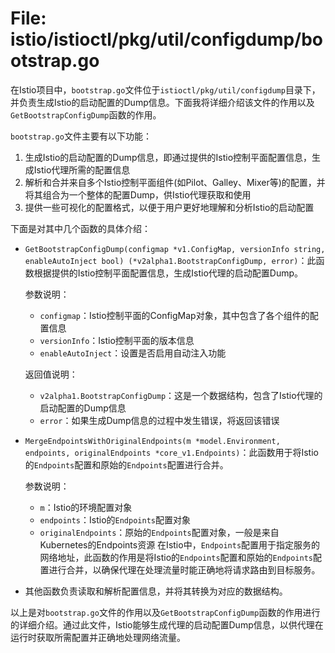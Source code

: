 # File: istio/istioctl/pkg/util/configdump/bootstrap.go

在Istio项目中，`bootstrap.go`文件位于`istioctl/pkg/util/configdump`目录下，并负责生成Istio的启动配置的Dump信息。下面我将详细介绍该文件的作用以及`GetBootstrapConfigDump`函数的作用。

`bootstrap.go`文件主要有以下功能：
1. 生成Istio的启动配置的Dump信息，即通过提供的Istio控制平面配置信息，生成Istio代理所需的配置信息
2. 解析和合并来自多个Istio控制平面组件(如Pilot、Galley、Mixer等)的配置，并将其组合为一个整体的配置Dump，供Istio代理获取和使用
3. 提供一些可视化的配置格式，以便于用户更好地理解和分析Istio的启动配置

下面是对其中几个函数的具体介绍：

- `GetBootstrapConfigDump(configmap *v1.ConfigMap, versionInfo string, enableAutoInject bool) (*v2alpha1.BootstrapConfigDump, error)`：此函数根据提供的Istio控制平面配置信息，生成Istio代理的启动配置Dump。

  参数说明：
  - `configmap`：Istio控制平面的ConfigMap对象，其中包含了各个组件的配置信息
  - `versionInfo`：Istio控制平面的版本信息
  - `enableAutoInject`：设置是否启用自动注入功能

  返回值说明：
  - `v2alpha1.BootstrapConfigDump`：这是一个数据结构，包含了Istio代理的启动配置的Dump信息
  - `error`：如果生成Dump信息的过程中发生错误，将返回该错误

- `MergeEndpointsWithOriginalEndpoints(m *model.Environment, endpoints, originalEndpoints *core_v1.Endpoints)`：此函数用于将Istio的`Endpoints`配置和原始的`Endpoints`配置进行合并。

  参数说明：
  - `m`：Istio的环境配置对象
  - `endpoints`：Istio的`Endpoints`配置对象
  - `originalEndpoints`：原始的`Endpoints`配置对象，一般是来自Kubernetes的Endpoints资源
  在Istio中，`Endpoints`配置用于指定服务的网络地址，此函数的作用是将Istio的`Endpoints`配置和原始的`Endpoints`配置进行合并，以确保代理在处理流量时能正确地将请求路由到目标服务。

- 其他函数负责读取和解析配置信息，并将其转换为对应的数据结构。

以上是对`bootstrap.go`文件的作用以及`GetBootstrapConfigDump`函数的作用进行的详细介绍。通过此文件，Istio能够生成代理的启动配置Dump信息，以供代理在运行时获取所需配置并正确地处理网络流量。

